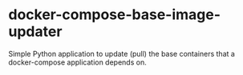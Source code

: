 # docker-compose-base-image-updater
Simple Python application to update (pull) the base containers that a docker-compose application depends on.
